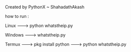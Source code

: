 Created by PythonX ~ ShahadathAkash

how to run :

Linux ---> python whatstheip.py

Windows ---> whatstheip.py

Termux ---> pkg install python ---> python whatstheip.py
